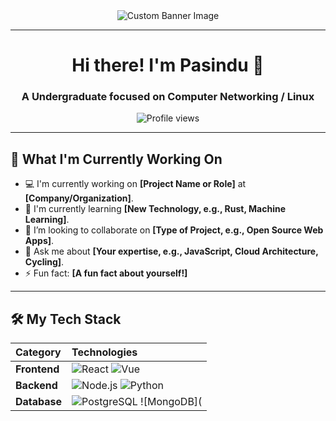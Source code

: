 <div align="center">
  <img src="https://github.com/c/Pasindu-S-Gunawardhana/blob/main/1740760854238.jpeg" alt="Custom Banner Image" />
</div>

---

<div align="center">
  <h1>Hi there! I'm Pasindu 👋</h1>
  <h3>A Undergraduate focused on Computer Networking / Linux </h3>
  
  <p align="center">
    <img src="https://komarev.com/ghpvc/?username=Pasindu-S-Gunawardhana&color=green" alt="Profile views" />
  </p>
</div>

---

## 🚀 What I'm Currently Working On

- 💻 I'm currently working on **[Project Name or Role]** at **[Company/Organization]**.
- 🌱 I'm currently learning **[New Technology, e.g., Rust, Machine Learning]**.
- 👯 I’m looking to collaborate on **[Type of Project, e.g., Open Source Web Apps]**.
- 💬 Ask me about **[Your expertise, e.g., JavaScript, Cloud Architecture, Cycling]**.
- ⚡ Fun fact: **[A fun fact about yourself!]**

---

## 🛠️ My Tech Stack

| Category | Technologies |
| :--- | :--- |
| **Frontend** | ![React](https://img.shields.io/badge/React-%2361DAFB.svg?style=flat-square&logo=react&logoColor=black) ![Vue](https://img.shields.io/badge/Vue.js-%234FC08D.svg?style=flat-square&logo=vue.js&logoColor=white) |
| **Backend** | ![Node.js](https://img.shields.io/badge/Node.js-339933?style=flat-square&logo=nodedotjs&logoColor=white) ![Python](https://img.shields.io/badge/Python-3776AB?style=flat-square&logo=python&logoColor=white) |
| **Database** | ![PostgreSQL](https://img.shields.io/badge/PostgreSQL-4169E1?style=flat-square&logo=postgresql&logoColor=white) ![MongoDB](






<!--
**Pasindu-S-Gunawardhana/Pasindu-S-Gunawardhana** is a ✨ _special_ ✨ repository because its `README.md` (this file) appears on your GitHub profile.

Here are some ideas to get you started:

- 🔭 I’m currently working on ...
- 🌱 I’m currently learning ...
- 👯 I’m looking to collaborate on ...
- 🤔 I’m looking for help with ...
- 💬 Ask me about ...
- 📫 How to reach me: ...
- 😄 Pronouns: ...
- ⚡ Fun fact: ...
-->
